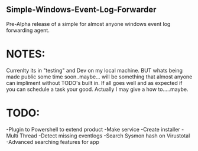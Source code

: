 ## Simple-Windows-Event-Log-Forwarder
Pre-Alpha release of a simple for almost anyone windows event log forwarding agent. 

# NOTES:
Currenlty its in "testing" and Dev on my local machine. BUT whats being made public some time soon..maybe... will be something that almost anyone can impliment without TODO's built in. If all goes well and as expected if you can schedule a task your good. Actually I may give a how to.....maybe.

# TODO:
-Plugin to Powershell to extend product
-Make service
-Create installer
-Multi Thread
-Detect missing eventlogs
-Search Sysmon hash on Virustotal 
-Advanced searching features for app
